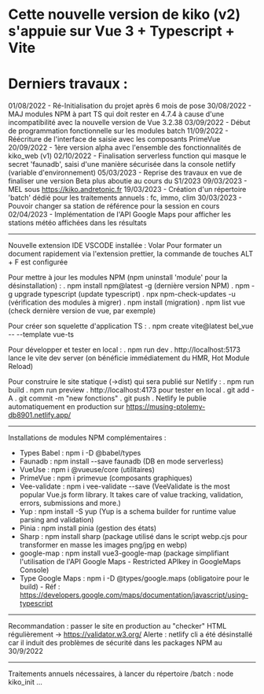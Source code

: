 # Cette nouvelle version de kiko (v2) s'appuie sur Vue 3 + Typescript + Vite

# Derniers travaux :

01/08/2022 - Ré-Initialisation du projet après 6 mois de pose
30/08/2022 - MAJ modules NPM à part TS qui doit rester en 4.7.4 à cause d'une incompatibilité avec la nouvelle version de Vue 3.2.38
03/09/2022 - Début de programmation fonctionnelle sur les modules batch
11/09/2022 - Réécriture de l'interface de saisie avec les composants PrimeVue
20/09/2022 - 1ère version alpha avec l'ensemble des fonctionnalités de kiko_web (v1)
02/10/2022 - Finalisation serverless function qui masque le secret 'faunadb', saisi d'une manière sécurisée dans la console netlify (variable d'environnement)
05/03/2023 - Reprise des travaux en vue de finaliser une version Beta plus aboutie au cours du S1/2023
09/03/2023 - MEL sous https://kiko.andretonic.fr
19/03/2023 - Création d'un répertoire 'batch' dédié pour les traitements annuels : fc, immo, clim
30/03/2023 - Pouvoir changer sa station de référence pour la session en cours
02/04/2023 - Implémentation de l'API Google Maps pour afficher les stations météo affichées dans les résultats

---

Nouvelle extension IDE VSCODE installée : Volar
Pour formater un document rapidement via l'extension prettier, la commande de touches ALT + F est configurée

Pour mettre à jour les modules NPM (npm uninstall 'module' pour la désinstallation) :
. npm install npm@latest -g (dernière version NPM)
. npm -g upgrade typescript (update typescript)
. npx npm-check-updates -u (vérification des modules à migrer)
. npm install (migration)
. npm list vue (check dernière version de vue, par exemple)

Pour créer son squelette d'application TS :
. npm create vite@latest bel_vue -- --template vue-ts

Pour développer et tester en local :
. npm run dev
. http://localhost:5173 lance le vite dev server (on bénéficie immédiatement du HMR, Hot Module Reload)

Pour construire le site statique (->dist) qui sera publié sur Netlify :
. npm run build
. npm run preview
. http://localhost:4173 pour tester en local
. git add -A
. git commit -m "new fonctions"
. git push
. Netlify le publie automatiquement en production sur https://musing-ptolemy-db8901.netlify.app/

---

Installations de modules NPM complémentaires :

- Types Babel : npm i -D @babel/types
- Faunadb : npm install --save faunadb (DB en mode serverless)
- VueUse : npm i @vueuse/core (utilitaires)
- PrimeVue : npm i primevue (composants graphiques)
- Vee-validate : npm i vee-validate --save (VeeValidate is the most popular Vue.js form library. It takes care of value tracking, validation, errors, submissions and more.)
- Yup : npm install -S yup (Yup is a schema builder for runtime value parsing and validation)
- Pinia : npm install pinia (gestion des états)
- Sharp : npm install sharp (package utilisé dans le script webp.cjs pour transformer en masse les images png/jpg en webp)
- google-map : npm install vue3-google-map (package simplifiant l'utilisation de l'API Google Maps - Restricted APIkey in GoogleMaps Console)
- Type Google Maps : npm i -D @types/google.maps (obligatoire pour le build) - Réf : https://developers.google.com/maps/documentation/javascript/using-typescript

---

Recommandation : passer le site en production au "checker" HTML régulièrement -> https://validator.w3.org/
Alerte : netlify cli a été désinstallé car il induit des problèmes de sécurité dans les packages NPM au 30/9/2022

---

Traitements annuels nécessaires, à lancer du répertoire /batch : node kiko_init ...
